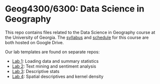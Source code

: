# Geog4300/6300: Data Science in Geography 

This repo contains files related to the Data Science in Geography course at the University of Georgia. The [syllabus](https://drive.google.com/open?id=1huHQle5c8uYEtV1-jKhwPXDPZShgu9h1tUzeNZ7xDyA) and [schedule](https://docs.google.com/spreadsheets/d/1vb5Ivb3uYnWs9EljSdgj68jk2LymImE5DflA--7bHXM/edit?usp=sharing) for this course are both hosted on Google Drive.

Our lab templates are found on separate repos:

* [Lab 1](https://github.com/jshannon75/geog4300_lab1): Loading data and summary statistics
* [Lab 2](https://github.com/jshannon75/geog4300_lab2): Text mining and sentiment analysis
* [Lab 3](https://github.com/jshannon75/geog4300_lab3): Descriptive stats
* [Lab 4](https://github.com/jshannon75/geog4300_lab4): Spatial descriptives and kernel density
